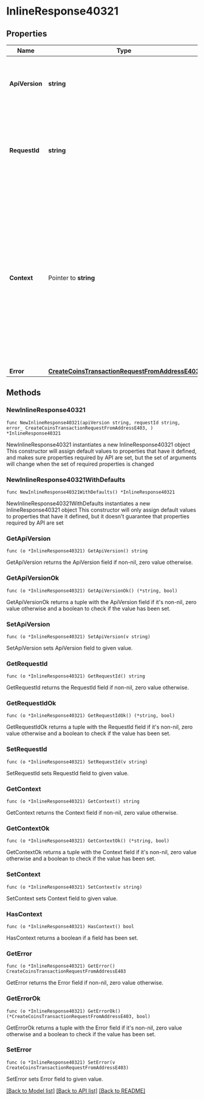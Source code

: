 # InlineResponse40321

## Properties

Name | Type | Description | Notes
------------ | ------------- | ------------- | -------------
**ApiVersion** | **string** | Specifies the version of the API that incorporates this endpoint. | 
**RequestId** | **string** | Defines the ID of the request. The &#x60;requestId&#x60; is generated by Crypto APIs and it&#39;s unique for every request. | 
**Context** | Pointer to **string** | In batch situations the user can use the context to correlate responses with requests. This property is present regardless of whether the response was successful or returned as an error. &#x60;context&#x60; is specified by the user. | [optional] 
**Error** | [**CreateCoinsTransactionRequestFromAddressE403**](CreateCoinsTransactionRequestFromAddressE403.md) |  | 

## Methods

### NewInlineResponse40321

`func NewInlineResponse40321(apiVersion string, requestId string, error_ CreateCoinsTransactionRequestFromAddressE403, ) *InlineResponse40321`

NewInlineResponse40321 instantiates a new InlineResponse40321 object
This constructor will assign default values to properties that have it defined,
and makes sure properties required by API are set, but the set of arguments
will change when the set of required properties is changed

### NewInlineResponse40321WithDefaults

`func NewInlineResponse40321WithDefaults() *InlineResponse40321`

NewInlineResponse40321WithDefaults instantiates a new InlineResponse40321 object
This constructor will only assign default values to properties that have it defined,
but it doesn't guarantee that properties required by API are set

### GetApiVersion

`func (o *InlineResponse40321) GetApiVersion() string`

GetApiVersion returns the ApiVersion field if non-nil, zero value otherwise.

### GetApiVersionOk

`func (o *InlineResponse40321) GetApiVersionOk() (*string, bool)`

GetApiVersionOk returns a tuple with the ApiVersion field if it's non-nil, zero value otherwise
and a boolean to check if the value has been set.

### SetApiVersion

`func (o *InlineResponse40321) SetApiVersion(v string)`

SetApiVersion sets ApiVersion field to given value.


### GetRequestId

`func (o *InlineResponse40321) GetRequestId() string`

GetRequestId returns the RequestId field if non-nil, zero value otherwise.

### GetRequestIdOk

`func (o *InlineResponse40321) GetRequestIdOk() (*string, bool)`

GetRequestIdOk returns a tuple with the RequestId field if it's non-nil, zero value otherwise
and a boolean to check if the value has been set.

### SetRequestId

`func (o *InlineResponse40321) SetRequestId(v string)`

SetRequestId sets RequestId field to given value.


### GetContext

`func (o *InlineResponse40321) GetContext() string`

GetContext returns the Context field if non-nil, zero value otherwise.

### GetContextOk

`func (o *InlineResponse40321) GetContextOk() (*string, bool)`

GetContextOk returns a tuple with the Context field if it's non-nil, zero value otherwise
and a boolean to check if the value has been set.

### SetContext

`func (o *InlineResponse40321) SetContext(v string)`

SetContext sets Context field to given value.

### HasContext

`func (o *InlineResponse40321) HasContext() bool`

HasContext returns a boolean if a field has been set.

### GetError

`func (o *InlineResponse40321) GetError() CreateCoinsTransactionRequestFromAddressE403`

GetError returns the Error field if non-nil, zero value otherwise.

### GetErrorOk

`func (o *InlineResponse40321) GetErrorOk() (*CreateCoinsTransactionRequestFromAddressE403, bool)`

GetErrorOk returns a tuple with the Error field if it's non-nil, zero value otherwise
and a boolean to check if the value has been set.

### SetError

`func (o *InlineResponse40321) SetError(v CreateCoinsTransactionRequestFromAddressE403)`

SetError sets Error field to given value.



[[Back to Model list]](../README.md#documentation-for-models) [[Back to API list]](../README.md#documentation-for-api-endpoints) [[Back to README]](../README.md)



